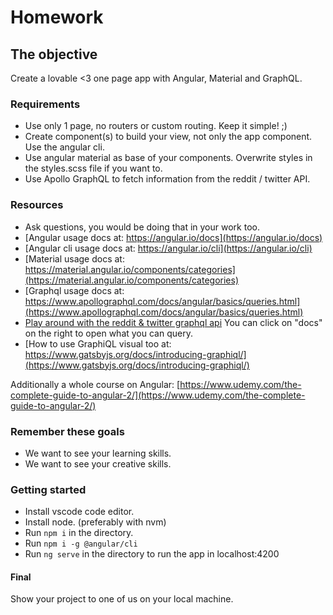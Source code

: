 # Homework

## The objective

Create a lovable <3 one page app with Angular, Material and GraphQL.

### Requirements

- Use only 1 page, no routers or custom routing. Keep it simple! ;)
- Create component(s) to build your view, not only the app component. Use the angular cli.
- Use angular material as base of your components. Overwrite styles in the styles.scss file if you want to.
- Use Apollo GraphQL to fetch information from the reddit / twitter API.

### Resources

- Ask questions, you would be doing that in your work too.
- [Angular usage docs at: https://angular.io/docs](https://angular.io/docs)
- [Angular cli usage docs at: https://angular.io/cli](https://angular.io/cli)
- [Material usage docs at: https://material.angular.io/components/categories](https://material.angular.io/components/categories)
- [Graphql usage docs at: https://www.apollographql.com/docs/angular/basics/queries.html](https://www.apollographql.com/docs/angular/basics/queries.html)
- [Play around with the reddit & twitter graphql api](<https://www.graphqlhub.com/playground?query=%23%20Hit%20the%20Play%20button%20above!%0A%23%20Hit%20%22Docs%22%20on%20the%20right%20to%20explore%20the%20API%0A%0A%7B%0A%20%20graphQLHub%0A%20%09reddit%20%7B%0A%20%20%20%20user(username%3A%20%22kn0thing%22)%20%7B%0A%20%20%20%20%20%20username%0A%20%20%20%20%20%20commentKarma%0A%20%20%20%20%20%20createdISO%0A%20%20%20%20%7D%0A%20%20%20%20subreddit(name%3A%20%22movies%22)%7B%0A%20%20%20%20%20%20newListings(limit%3A%202)%20%7B%0A%20%20%20%20%20%20%20%20title%0A%20%20%20%20%20%20%20%20comments%20%7B%0A%20%20%20%20%20%20%20%20%20%20body%0A%20%20%20%20%20%20%20%20%20%20author%20%7B%20%0A%20%20%20%20%20%20%20%20%20%20%20%20username%0A%20%20%20%20%20%20%20%20%20%20%09commentKarma%0A%20%20%20%20%20%20%20%20%20%20%7D%0A%20%20%20%20%20%20%20%20%7D%0A%20%20%20%20%20%20%7D%0A%20%20%20%20%7D%0A%20%20%7D%0A%7D>) You can click on "docs" on the right to open what you can query.
- [How to use GraphiQL visual too at: https://www.gatsbyjs.org/docs/introducing-graphiql/](https://www.gatsbyjs.org/docs/introducing-graphiql/)

Additionally a whole course on Angular: [https://www.udemy.com/the-complete-guide-to-angular-2/](https://www.udemy.com/the-complete-guide-to-angular-2/)

### Remember these goals

- We want to see your learning skills.
- We want to see your creative skills.

### Getting started

- Install vscode code editor.
- Install node. (preferably with nvm)
- Run `npm i` in the directory.
- Run `npm i -g @angular/cli`
- Run `ng serve` in the directory to run the app in localhost:4200

#### Final

Show your project to one of us on your local machine.
